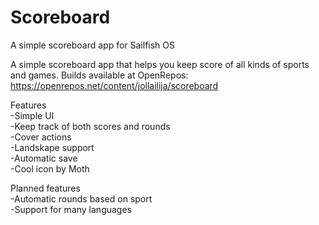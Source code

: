 # Scoreboard
A simple scoreboard app for Sailfish OS

A simple scoreboard app that helps you keep score of all kinds of sports and games.
Builds available at OpenRepos: https://openrepos.net/content/jollailija/scoreboard

Features  
-Simple UI  
-Keep track of both scores and rounds  
-Cover actions  
-Landskape support  
-Automatic save  
-Cool icon by Moth  

Planned features  
-Automatic rounds based on sport  
-Support for many languages
